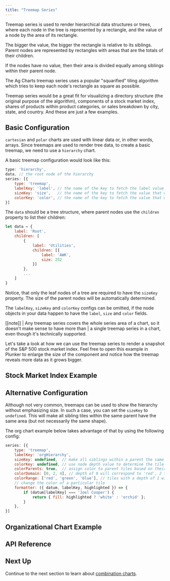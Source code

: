 ```yaml
---
title: "Treemap Series"
---
```


Treemap series is used to render hierarchical data structures or trees, where each node in the
tree is represented by a rectangle, and the value of a node by the area of its rectangle.

The bigger the value, the bigger the rectangle is relative to its siblings. Parent nodes
are represented by rectangles with areas that are the totals of their children.

If the nodes have no value, then their area is divided equally among siblings within their parent node.

The Ag Charts treemap series uses a popular "squarified" tiling algorithm which tries to keep
each node's rectangle as square as possible.

Treemap series would be a great fit for visualizing a directory structure (the original purpose of
the algorithm), components of a stock market index, shares of products within product categories,
or sales breakdown by city, state, and country. And these are just a few examples.

## Basic Configuration

`cartesian` and `polar` charts are used with linear data or, in other words, arrays.
Since treemaps are used to render tree data, to create a basic treemap, we need to use a `hierarchy` chart.

A basic treemap configuration would look like this:

```js
type: 'hierarchy',
data, // the root node of the hierarchy
series: [{
    type: 'treemap',
    labelKey: 'label', // the name of the key to fetch the label value from
    sizeKey: 'size',   // the name of the key to fetch the value that will determine tile size
    colorKey: 'color', // the name of the key to fetch the value that will determine tile color
}]
```

The `data` should be a tree structure, where parent nodes use the `children` property to list their children:

```js
let data = {
    label: 'Root',
    children: [
        {
            label: 'Utilities',
            children: [{
                label: 'AWK',
                size: 252
            }]
        },
        ...
    ]
}
```

Notice, that only the leaf nodes of a tree are required to have the `sizeKey` property.
The size of the parent nodes will be automatically determined.

The `labelKey`, `sizeKey` and `colorKey` configs can be omitted, if the node objects in your data
happen to have the `label`, `size` and `color` fields.

[[note]]
| Any treemap series covers the whole series area of a chart, so it doesn't make sense to have more than
| a single treemap series in a chart, even though it's technically supported.

Let's take a look at how we can use the treemap series to render a snapshot of the S&P 500 stock market index.
Feel free to open this example in Plunker to enlarge the size of the component and notice how the treemap reveals more data as it grows bigger.

## Stock Market Index Example

<chart-example title='Stock Market Index' name='stock-market-index' type='generated'></chart-example>

## Alternative Configuration

Although not very common, treemaps can be used to show the hierarchy without emphasizing size.
In such a case, you can set the `sizeKey` to `undefined`. This will make all sibling tiles within
the same parent have the same area (but not necessarily the same shape).

The org chart example below takes advantage of that by using the following config:

```js
series: [{
    type: 'treemap',
    labelKey: 'orgHierarchy',
    sizeKey: undefined,  // make all siblings within a parent the same size
    colorKey: undefined, // use node depth value to determine the tile color
    colorParents: true,  // assign color to parent tiles based on their depth too (not just leaf tiles)
    colorDomain: [0, 2, 4], // depth of 0 will correspond to 'red', 2 to 'green' and so on
    colorRange: ['red', 'green', 'blue'], // tiles with a depth of 1 will be a blend of 'red' and 'green'
    // change the color of a particular tile
    formatter: ({ datum, labelKey, highlighted }) => {
        if (datum[labelKey] === 'Joel Cooper') {
            return { fill: highlighted ? 'white' : 'orchid' };
        }
    },
}]
```

## Organizational Chart Example

<chart-example title='Organizational Chart' name='org-chart' type='generated'></chart-example>

## API Reference

<interface-documentation interfaceName='AgTreemapSeriesOptions' overridesrc="charts-api/api.json" config='{ "showSnippets": false }'></interface-documentation>

## Next Up

Continue to the next section to learn about [combination charts](../combination-series/).
